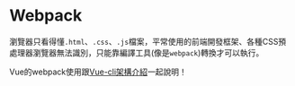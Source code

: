 # Webpack
瀏覽器只看得懂`.html`、`.css`、`.js`檔案，平常使用的前端開發框架、各種CSS預處理器瀏覽器無法識別，只能靠編譯工具(像是`webpack`)轉換才可以執行。

Vue的webpack使用跟[Vue-cli架構介紹]()一起說明！